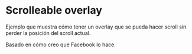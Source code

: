 Scrolleable overlay
=====================

Ejemplo que muestra cómo tener un overlay que se pueda hacer scroll
sin perder la posición del scroll actual.

Basado en cómo creo que Facebook lo hace.